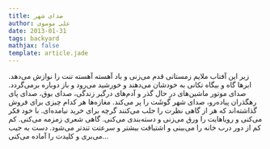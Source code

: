 ```yaml
---
title: صدای شهر
author: علی موسوی
date: 2013-01-31
tags: backyard
mathjax: false
template: article.jade
---
```


زیر این آفتاب ملایم زمستانی قدم می‌زنی و باد آهسته آهسته تنت را نوازش می‌دهد. ابرها گاه و بیگاه تکانی به خودشان می‌دهند و خورشید می‌رود و باز دوباره برمی‌گردد. صدای موتور ماشین‌های در حال گذر و آدم‌های درگیر زندگی، صدای بوق‌، صدای پای رهگذران پیاده‌رو، صدای شهر گوشَت را پر می‌کند. مغازه‌ها هر کدام چیزی برای فروش گذاشته‌اند که هر از گاهی نظرت را جلب می‌کنند گرچه برای خرید نیامده‌ای. با خود فکر می‌کنی و رویاهایت را ورق می‌زنی و دسته‌بندی می‌کنی. گاهی شعری زمزمه می‌کنی. کم کم از دور درب خانه را می‌بینی و اشتیاقت بیشتر و سرعتت تندتر می‌شود. دست به جیب می‌بری و کلیدت را آماده می‌کنی...

